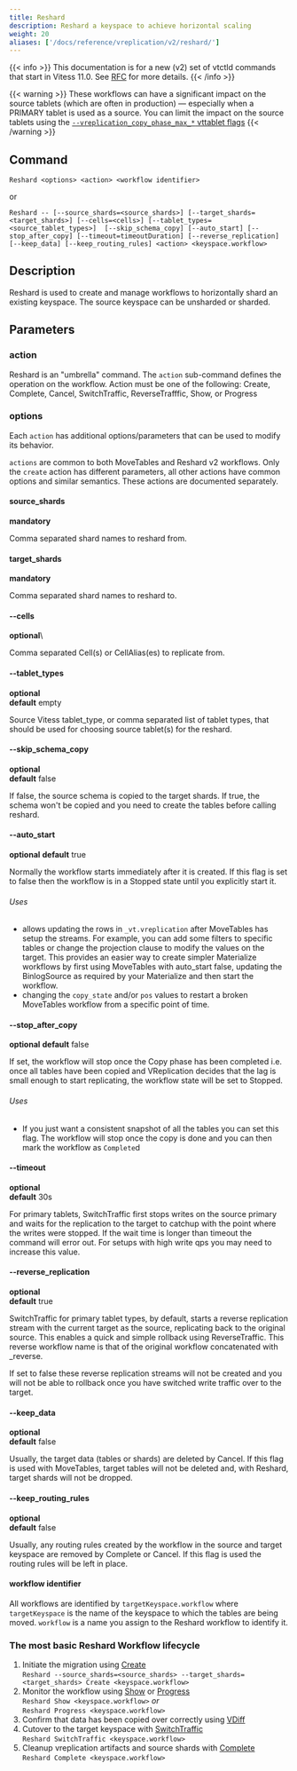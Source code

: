 ```yaml
---
title: Reshard
description: Reshard a keyspace to achieve horizontal scaling
weight: 20
aliases: ['/docs/reference/vreplication/v2/reshard/']
---
```


{{< info >}}
This documentation is for a new (v2) set of vtctld commands that start in Vitess 11.0. See [RFC](https://github.com/vitessio/vitess/issues/7225) for more details.
{{< /info >}}

{{< warning >}}
These workflows can have a significant impact on the source tablets (which are often in production) — especially when a PRIMARY tablet is used as a source. You can limit the impact on the source tablets using the [`--vreplication_copy_phase_max_*` vttablet flags](../flags/#vreplication_copy_phase_max_innodb_history_list_length)
{{< /warning >}}

## Command

```
Reshard <options> <action> <workflow identifier>
```

or

```
Reshard -- [--source_shards=<source_shards>] [--target_shards=<target_shards>] [--cells=<cells>] [--tablet_types=<source_tablet_types>]  [--skip_schema_copy] [--auto_start] [--stop_after_copy] [--timeout=timeoutDuration] [--reverse_replication] [--keep_data] [--keep_routing_rules] <action> <keyspace.workflow>
```

## Description

Reshard is used to create and manage workflows to horizontally shard an existing keyspace. The source keyspace can be unsharded or sharded.

## Parameters

### action

<div class="cmd">

Reshard is an "umbrella" command. The `action` sub-command defines the operation on the workflow.
Action must be one of the following: Create, Complete, Cancel, SwitchTraffic, ReverseTrafffic, Show, or Progress

</div>

### options
<div class="cmd">

Each `action` has additional options/parameters that can be used to modify its behavior.

`actions` are common to both MoveTables and Reshard v2 workflows. Only the `create` action has different parameters, all other actions have common options and similar semantics. These actions are documented separately.

</div>

#### source_shards
**mandatory**

<div class="cmd">
Comma separated shard names to reshard from.
</div>

#### target_shards
**mandatory**

<div class="cmd">
Comma separated shard names to reshard to.
</div>

#### --cells
**optional**\

<div class="cmd">
Comma separated Cell(s) or CellAlias(es) to replicate from.
</div>

#### --tablet_types
**optional**\
**default** empty

<div class="cmd">
Source Vitess tablet_type, or comma separated list of tablet types, that should be used for choosing source tablet(s) for the reshard.
</div>

#### --skip_schema_copy
**optional**\
**default** false

<div class="cmd">
If false, the source schema is copied to the target shards. If true, the schema won't be copied
and you need to create the tables before calling reshard.
</div>

#### --auto_start

**optional**
**default** true

<div class="cmd">

Normally the workflow starts immediately after it is created. If this flag is set
to false then the workflow is in a Stopped state until you explicitly start it.

</div>

###### Uses
* allows updating the rows in `_vt.vreplication` after MoveTables has setup the
streams. For example, you can add some filters to specific tables or change the
projection clause to modify the values on the target. This
provides an easier way to create simpler Materialize workflows by first using
MoveTables with auto_start false, updating the BinlogSource as required by your
Materialize and then start the workflow.
* changing the `copy_state` and/or `pos` values to restart a broken MoveTables workflow
from a specific point of time.

#### --stop_after_copy

**optional**
**default** false

<div class="cmd">

If set, the workflow will stop once the Copy phase has been completed i.e. once
all tables have been copied and VReplication decides that the lag
is small enough to start replicating, the workflow state will be set to Stopped.

###### Uses
* If you just want a consistent snapshot of all the tables you can set this flag. The workflow
will stop once the copy is done and you can then mark the workflow as `Complete`d

</div>

#### --timeout
**optional**\
**default** 30s

<div class="cmd">

For primary tablets, SwitchTraffic first stops writes on the source primary and waits for the replication to the target to
catchup with the point where the writes were stopped. If the wait time is longer than timeout
the command will error out. For setups with high write qps you may need to increase this value.

</div>

#### --reverse_replication
**optional**\
**default** true

<div class="cmd">

SwitchTraffic for primary tablet types, by default, starts a reverse replication stream with the current target as the source, replicating back to the original source. This enables a quick and simple rollback using ReverseTraffic. This reverse workflow name is that of the original workflow concatenated with \_reverse.

If set to false these reverse replication streams will not be created and you will not be able to rollback once you have switched write traffic over to the target.

</div>

#### --keep_data
**optional**\
**default** false

<div class="cmd">

Usually, the target data (tables or shards) are deleted by Cancel. If this flag is used with MoveTables, target tables will not be deleted and, with Reshard, target shards will not be dropped.

</div>

#### --keep_routing_rules
**optional**\
**default** false

<div class="cmd">

Usually, any routing rules created by the workflow in the source and target keyspace are removed by Complete or Cancel. If this flag is used the routing rules will be left in place.

</div>

#### workflow identifier

<div class="cmd">

All workflows are identified by `targetKeyspace.workflow` where `targetKeyspace` is the name of the keyspace to which the tables are being moved. `workflow` is a name you assign to the Reshard workflow to identify it.

</div>


### The most basic Reshard Workflow lifecycle

1. Initiate the migration using [Create](../create)<br/>
`Reshard --source_shards=<source_shards> --target_shards=<target_shards> Create <keyspace.workflow>`
1. Monitor the workflow using [Show](../show) or [Progress](../progress)<br/>
`Reshard Show <keyspace.workflow>` _*or*_ <br/>
`Reshard Progress <keyspace.workflow>`<br/>
1. Confirm that data has been copied over correctly using [VDiff](../vdiff)
1. Cutover to the target keyspace with [SwitchTraffic](../switchtraffic) <br/>
`Reshard SwitchTraffic <keyspace.workflow>`
1. Cleanup vreplication artifacts and source shards with [Complete](../complete) <br/>
`Reshard Complete <keyspace.workflow>`
